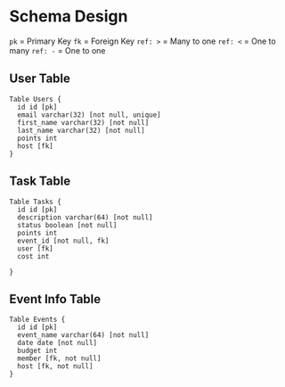# Schema Design

`pk` = Primary Key
`fk` = Foreign Key
`ref: >` = Many to one
`ref: <` = One to many
`ref: -` = One to one

## User Table

```
Table Users {
  id id [pk]
  email varchar(32) [not null, unique]
  first_name varchar(32) [not null]
  last_name varchar(32) [not null]
  points int
  host [fk]
}
```

## Task Table

```
Table Tasks {
  id id [pk]
  description varchar(64) [not null]
  status boolean [not null]
  points int
  event_id [not null, fk]
  user [fk]
  cost int

}
```

## Event Info Table

```
Table Events {
  id id [pk]
  event_name varchar(64) [not null] 
  date date [not null]
  budget int 
  member [fk, not null]
  host [fk, not null]
}
```

